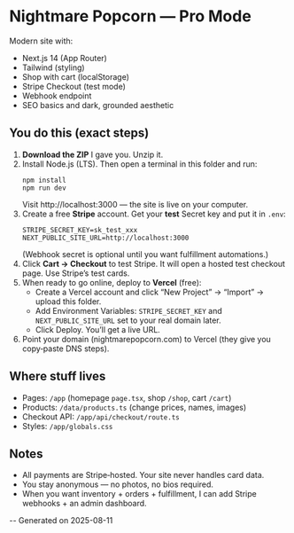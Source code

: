 
# Nightmare Popcorn — Pro Mode

Modern site with:
- Next.js 14 (App Router)
- Tailwind (styling)
- Shop with cart (localStorage)
- Stripe Checkout (test mode)
- Webhook endpoint
- SEO basics and dark, grounded aesthetic

## You do this (exact steps)
1) **Download the ZIP** I gave you. Unzip it.
2) Install Node.js (LTS). Then open a terminal in this folder and run:
   ```
   npm install
   npm run dev
   ```
   Visit http://localhost:3000 — the site is live on your computer.
3) Create a free **Stripe** account. Get your **test** Secret key and put it in `.env`:
   ```
   STRIPE_SECRET_KEY=sk_test_xxx
   NEXT_PUBLIC_SITE_URL=http://localhost:3000
   ```
   (Webhook secret is optional until you want fulfillment automations.)
4) Click **Cart → Checkout** to test Stripe. It will open a hosted test checkout page. Use Stripe’s test cards.
5) When ready to go online, deploy to **Vercel** (free):
   - Create a Vercel account and click “New Project” → “Import” → upload this folder.
   - Add Environment Variables: `STRIPE_SECRET_KEY` and `NEXT_PUBLIC_SITE_URL` set to your real domain later.
   - Click Deploy. You’ll get a live URL.
6) Point your domain (nightmarepopcorn.com) to Vercel (they give you copy‑paste DNS steps).

## Where stuff lives
- Pages: `/app` (homepage `page.tsx`, shop `/shop`, cart `/cart`)
- Products: `/data/products.ts` (change prices, names, images)
- Checkout API: `/app/api/checkout/route.ts`
- Styles: `/app/globals.css`

## Notes
- All payments are Stripe‑hosted. Your site never handles card data.
- You stay anonymous — no photos, no bios required.
- When you want inventory + orders + fulfillment, I can add Stripe webhooks + an admin dashboard.

-- Generated on 2025-08-11
